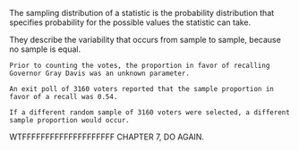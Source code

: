 The sampling distribution of a statistic is the probability distribution that specifies probability for the possible values the statistic can take.

They describe the variability that occurs from sample to sample, because no sample is equal.


```ad-example
Prior to counting the votes, the proportion in favor of recalling Governor Gray Davis was an unknown parameter.

An exit poll of 3160 voters reported that the sample proportion in favor of a recall was 0.54.

If a different random sample of 3160 voters were selected, a different sample proportion would occur.
```


WTFFFFFFFFFFFFFFFFFFFF
CHAPTER 7, DO AGAIN.